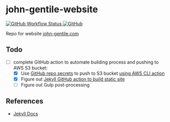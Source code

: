 # john-gentile-website

<a href="https://github.com/JohnnyGOX17/john-gentile-website/actions">
  <img alt="GitHub Workflow Status" src="https://img.shields.io/github/workflow/status/JohnnyGOX17/john-gentile-website/Build?logo=github&style=flat-square">
</a>
<a href="https://github.com/JohnnyGOX17/john-gentile-website/blob/master/LICENSE">
  <img alt="GitHub" src="https://img.shields.io/github/license/JohnnyGOX17/john-gentile-website?color=orange&logo=github&style=flat-square">
</a>

Repo for website [john-gentile.com](https://john-gentile.com/)

## Todo

* [ ] complete GitHub action to automate building process and pushing to AWS S3 bucket:
  - [X] Use [GitHub repo secrets](https://dev.to/johnkevinlosito/deploy-static-website-to-s3-using-github-actions-4a0e) to push to S3 bucket [using AWS CLI action](https://github.com/aws-actions/configure-aws-credentials)
  - [X] Figure out [Jekyll GitHub action to build static site](https://jekyllrb.com/docs/continuous-integration/github-actions/)
  - [ ] Figure out Gulp post-processing

## References

* [Jekyll Docs](https://jekyllrb.com/docs/)

